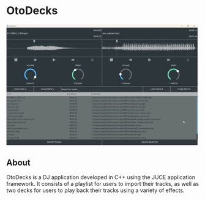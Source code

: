# OtoDecks

<img src="otodecks.png" width="500">

## About

OtoDecks is a DJ application developed in C++ using the JUCE application framework. It consists of a playlist for users to import their tracks, as well as two decks for users to play back their tracks using a variety of effects.
